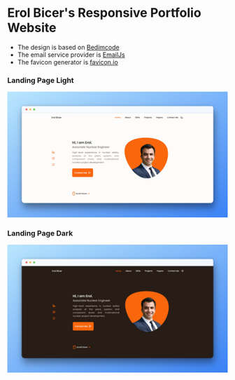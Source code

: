 # Erol Bicer's Responsive Portfolio Website

- The design is based on [Bedimcode](https://github.com/bedimcode)
- The email service provider is [EmailJs](https://www.emailjs.com/)
- The favicon generator is [favicon.io](https://favicon.io/favicon-generator/)

### Landing Page Light

![preview img](./assets/snaps/light.png)

### Landing Page Dark

![preview img](./assets/snaps/dark.png)

